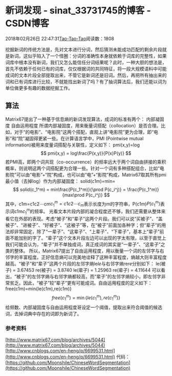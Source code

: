
# 新词发现 - sinat_33731745的博客 - CSDN博客

2018年02月26日 22:47:31[Tao-Tao-Tao](https://me.csdn.net/sinat_33731745)阅读数：1808


挖掘新词的传统方法是，先对文本进行分词，然后猜测未能成功匹配的剩余片段就是新词。这似乎陷入了一个怪圈：分词的准确性本身就依赖于词库的完整性，如果词库中根本没有新词，我们又怎么能信任分词结果呢？此时，一种大胆的想法是，首先不依赖于任何已有的词库，仅仅根据词的共同特征，将一段大规模语料中可能成词的文本片段全部提取出来，不管它是新词还是旧词。然后，再把所有抽出来的词和已有词库进行比较，不就能找出新词了吗？有了抽词算法后，我们还能以词为单位做更多有趣的数据挖掘工作。
## 算法
Matrix67提出了一种基于信息熵的新词发现算法，成词的标准有两个：
内部凝固度
自由运用程度
所谓内部凝固度，用来衡量词搭配（collocation）是否合理。比如，对于“的电影”、“电影院”这两个搭配，直观上讲“电影院”更为合理，即“电影”和“院”凝固得更紧一些。在计算语言学中，PMI (Pointwise mutual information)被用来度量词搭配与关联性，定义如下：
pmi(x,y)=log
$$
pmi(x,y) = log\frac{P(x,y)}{P(x)P(y)}
$$
若PMI高，即两个词共现（co-occurrence）的频率远大于两个词自由拼接的乘积概率，则说明这两个词搭配更为合理一些。针对一个词有多种搭配组合，比如“电影院”可以由“电影”+“院”构成，也可以由“电”+“影院”构成，Matrix67取其所有pmi最小值（去掉log）作为内部凝固度：
solid(c1m)=min=
$$
solid(c_1^m) = min\frac{P(c_1^m)}{\prod P(c_i^j)} = \frac{P(c_1^m)}{max\prod P(c_i^j)}
$$
其中，c1m=c1c2⋯cm$c_1^m=c1c2⋯c_m$表示长度为m的字符串，P(c1m)$P(c_1^m)$表示词c1m$c_1^m$的频率。
光看文本片段内部的凝合程度还不够，我们还需要从整体来看它在外部的表现。考虑“被子”和“辈子”这两个片段。我们可以说“买被子”、“盖被子”、“进被子”、“好被子”、“这被子”等，在“被子”前面加各种字；但“辈子”的用法却非常固定，除了“一辈子”、“这辈子”、“上辈子”、“下辈子”，基本上“辈子”前面不能加别的字了。“辈子”这个文本片段左边可以出现的字太有限，以至于直觉上我们可能会认为，“辈子”并不单独成词，真正成词的其实是“一辈子”、“这辈子”之类的整体。
所以，Matrix67提出了自由运用程度，用以衡量一个词的左邻字与右邻字的丰富程度。正好信息熵可以完美地诠释了这种丰富程度，熵越大则丰富程度越高。“被子”和“辈子”这两个片段的左邻字熵le$le$与右邻字熵re$re$分别如下：
le(被子) = 3.67453
re(被子) = 3.8740
le(辈子) = 1.25963
re(辈子) = 4.11644
可以看出，“被子”的左邻字熵与右邻字熵都较高，而“辈子”的左邻字熵较小，即左邻字非常贫乏。因此，“被子”较“辈子”更有可能成词。自由运用程度的定义如下：
free(c1m)=min{le(c1m),re(c1m)}
$$
free(c_1^m)=\min\{le(c_1^m), re(c_1^m)\}
$$
给频数、内部凝固度与自由运用程度哥设定一个阈值，提取出来符合阈值的候选词，去掉词典中存在的词即为新词了。
### 参考资料
[http://www.matrix67.com/blog/archives/5044](http://www.matrix67.com/blog/archives/5044)
[http://www.cnblogs.com/en-heng/p/6699531.html](http://www.cnblogs.com/en-heng/p/6699531.html)
代码：[https://github.com/Moonshile/ChineseWordSegmentation](https://github.com/Moonshile/ChineseWordSegmentation)

